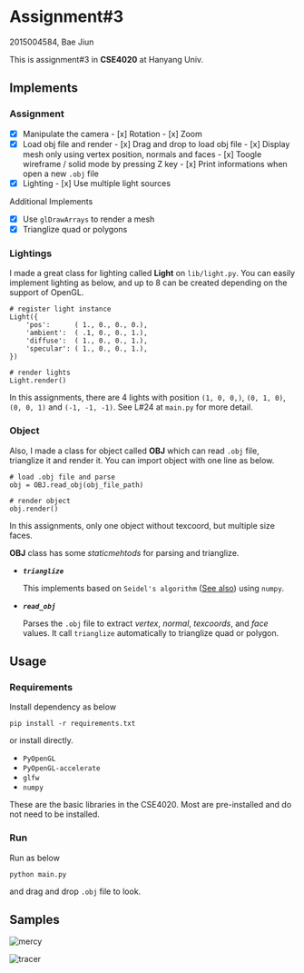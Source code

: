 # Assignment#3

2015004584, Bae Jiun

This is assignment#3 in **CSE4020** at Hanyang Univ.

## Implements

### Assignment

- [x] Manipulate the camera
      - [x] Rotation
      - [x] Zoom
- [x] Load obj file and render
      - [x] Drag and drop to load obj file
      - [x] Display mesh only using vertex position, normals and faces
      - [x] Toogle wireframe / solid mode by pressing Z key
      - [x] Print informations when open a new `.obj` file
- [x] Lighting
      - [x] Use multiple light sources

Additional Implements

- [x] Use `glDrawArrays` to render a mesh
- [x] Trianglize quad or polygons

### Lightings

I made a great class for lighting called **Light** on `lib/light.py`.  You can easily implement lighting as below, and up to 8 can be created depending on the support of OpenGL.

```
# register light instance
Light({
    'pos':      ( 1., 0., 0., 0.),
    'ambient':  ( .1, 0., 0., 1.),
    'diffuse':  ( 1., 0., 0., 1.),
    'specular': ( 1., 0., 0., 1.),
})

# render lights
Light.render()
```

In this assignments, there are 4 lights with position `(1, 0, 0,)`, `(0, 1, 0)`, `(0, 0, 1)` and `(-1, -1, -1)`. See L#24 at `main.py` for more detail.

### Object

Also, I made a class for object called **OBJ** which can read `.obj` file, trianglize it and render it. You can import object with one line as below.

```
# load .obj file and parse
obj = OBJ.read_obj(obj_file_path)

# render object
obj.render()
```

In this assignments, only one object without texcoord, but multiple size faces.

**OBJ** class has some *staticmehtods* for parsing and trianglize.

- ***`trianglize`***

  This implements based on `Seidel's algorithm` ([See also](http://gamma.cs.unc.edu/SEIDEL/)) using `numpy`.

- ***`read_obj`***

  Parses the `.obj` file to extract *vertex*, *normal*, *texcoords*, and *face* values. It call `trianglize` automatically to trianglize quad or polygon.

## Usage

### Requirements

Install dependency as below

```
pip install -r requirements.txt
```

or install directly.

- `PyOpenGL`
- `PyOpenGL-accelerate`
- `glfw`
- `numpy`

These are the basic libraries in the CSE4020. Most are pre-installed and do not need to be installed.

### Run

Run as below

```
python main.py
```

and drag and drop `.obj` file to look.

## Samples

![mercy](https://github.com/jiunbae/CSE4020/blob/master/assignment3/images/mercy.png?raw=true)

![tracer](https://github.com/jiunbae/CSE4020/blob/master/assignment3/images/tracer.png?raw=true)
